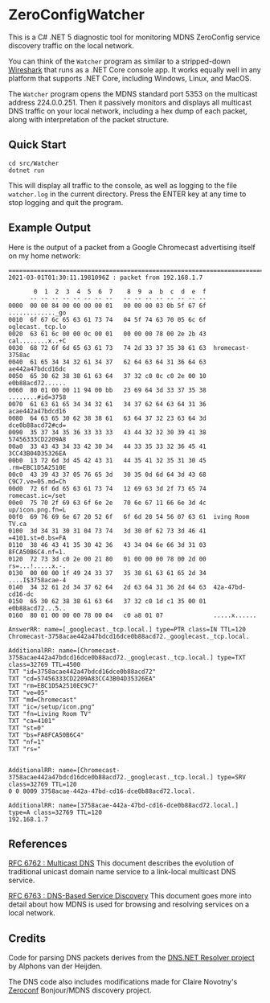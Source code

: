 # ZeroConfigWatcher

This is a C# .NET 5 diagnostic tool for monitoring MDNS ZeroConfig service discovery traffic on the local network.

You can think of the `Watcher` program as similar to a stripped-down
[Wireshark](https://www.wireshark.org/) that runs as a .NET Core console app.
It works equally well in any platform that supports .NET Core, including Windows,
Linux, and MacOS.

The `Watcher` program opens the MDNS standard port 5353 on the multicast address 224.0.0.251.
Then it passively monitors and displays all multicast DNS traffic on your local network,
including a hex dump of each packet, along with interpretation of the packet structure.

## Quick Start

```
cd src/Watcher
dotnet run
```

This will display all traffic to the console, as well as logging to the file `watcher.log` in the current directory.
Press the ENTER key at any time to stop logging and quit the program.

## Example Output

Here is the output of a packet from a Google Chromecast advertising itself on my home network:

```
=========================================================================
2021-03-01T01:30:11.1981096Z : packet from 192.168.1.7

       0  1  2  3  4  5  6  7    8  9  a  b  c  d  e  f
      -- -- -- -- -- -- -- --   -- -- -- -- -- -- -- --
0000  00 00 84 00 00 00 00 01   00 00 00 03 0b 5f 67 6f  ............._go
0010  6f 67 6c 65 63 61 73 74   04 5f 74 63 70 05 6c 6f  oglecast._tcp.lo
0020  63 61 6c 00 00 0c 00 01   00 00 00 78 00 2e 2b 43  cal........x..+C
0030  68 72 6f 6d 65 63 61 73   74 2d 33 37 35 38 61 63  hromecast-3758ac
0040  61 65 34 34 32 61 34 37   62 64 63 64 31 36 64 63  ae442a47bdcd16dc
0050  65 30 62 38 38 61 63 64   37 32 c0 0c c0 2e 00 10  e0b88acd72......
0060  80 01 00 00 11 94 00 bb   23 69 64 3d 33 37 35 38  ........#id=3758
0070  61 63 61 65 34 34 32 61   34 37 62 64 63 64 31 36  acae442a47bdcd16
0080  64 63 65 30 62 38 38 61   63 64 37 32 23 63 64 3d  dce0b88acd72#cd=
0090  35 37 34 35 36 33 33 33   43 44 32 32 30 39 41 38  57456333CD2209A8
00a0  33 43 43 34 33 42 30 34   44 33 35 33 32 36 45 41  3CC43B04D35326EA
00b0  13 72 6d 3d 45 42 43 31   44 35 41 32 35 31 30 45  .rm=EBC1D5A2510E
00c0  43 39 43 37 05 76 65 3d   30 35 0d 6d 64 3d 43 68  C9C7.ve=05.md=Ch
00d0  72 6f 6d 65 63 61 73 74   12 69 63 3d 2f 73 65 74  romecast.ic=/set
00e0  75 70 2f 69 63 6f 6e 2e   70 6e 67 11 66 6e 3d 4c  up/icon.png.fn=L
00f0  69 76 69 6e 67 20 52 6f   6f 6d 20 54 56 07 63 61  iving Room TV.ca
0100  3d 34 31 30 31 04 73 74   3d 30 0f 62 73 3d 46 41  =4101.st=0.bs=FA
0110  38 46 43 41 35 30 42 36   43 34 04 6e 66 3d 31 03  8FCA50B6C4.nf=1.
0120  72 73 3d c0 2e 00 21 80   01 00 00 00 78 00 2d 00  rs=...!.....x.-.
0130  00 00 00 1f 49 24 33 37   35 38 61 63 61 65 2d 34  ....I$3758acae-4
0140  34 32 61 2d 34 37 62 64   2d 63 64 31 36 2d 64 63  42a-47bd-cd16-dc
0150  65 30 62 38 38 61 63 64   37 32 c0 1d c1 35 00 01  e0b88acd72...5..
0160  80 01 00 00 00 78 00 04   c0 a8 01 07              .....x......

AnswerRR: name=[_googlecast._tcp.local.] type=PTR class=IN TTL=120
Chromecast-3758acae442a47bdcd16dce0b88acd72._googlecast._tcp.local.

AdditionalRR: name=[Chromecast-3758acae442a47bdcd16dce0b88acd72._googlecast._tcp.local.] type=TXT class=32769 TTL=4500
TXT "id=3758acae442a47bdcd16dce0b88acd72"
TXT "cd=57456333CD2209A83CC43B04D35326EA"
TXT "rm=EBC1D5A2510EC9C7"
TXT "ve=05"
TXT "md=Chromecast"
TXT "ic=/setup/icon.png"
TXT "fn=Living Room TV"
TXT "ca=4101"
TXT "st=0"
TXT "bs=FA8FCA50B6C4"
TXT "nf=1"
TXT "rs="


AdditionalRR: name=[Chromecast-3758acae442a47bdcd16dce0b88acd72._googlecast._tcp.local.] type=SRV class=32769 TTL=120
0 0 8009 3758acae-442a-47bd-cd16-dce0b88acd72.local.

AdditionalRR: name=[3758acae-442a-47bd-cd16-dce0b88acd72.local.] type=A class=32769 TTL=120
192.168.1.7

```

## References

[RFC 6762 : Multicast DNS](https://tools.ietf.org/html/rfc6762)
This document describes the evolution of traditional unicast domain name service
to a link-local multicast DNS service.

[RFC 6763 : DNS-Based Service Discovery](https://tools.ietf.org/html/rfc6763)
This document goes more into detail about how MDNS is used for browsing and
resolving services on a local network.

## Credits

Code for parsing DNS packets derives from the
[DNS.NET Resolver project](https://www.codeproject.com/Articles/23673/DNS-NET-Resolver-C)
by Alphons van der Heijden.

The DNS code also includes modifications made for Claire Novotny's
[Zeroconf](https://github.com/novotnyllc/Zeroconf) Bonjour/MDNS discovery project.
